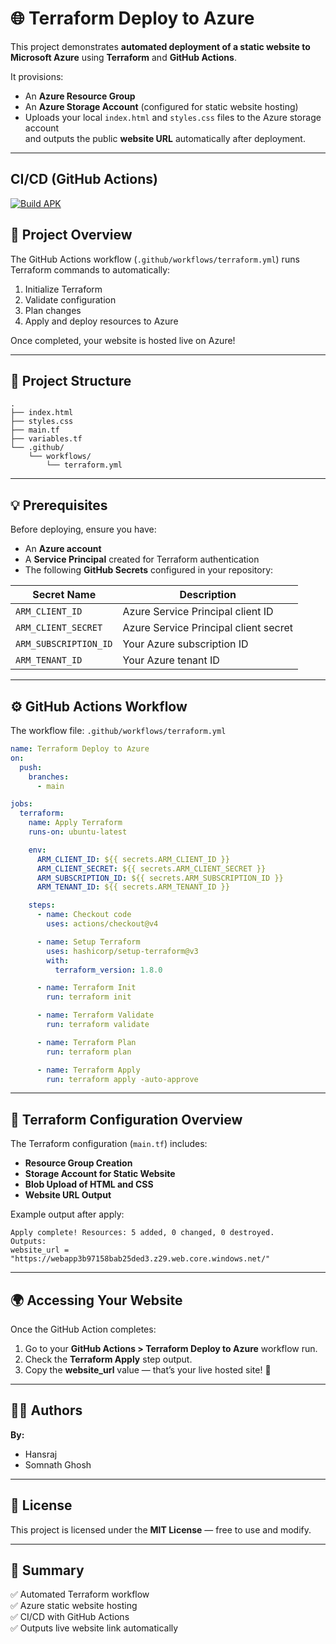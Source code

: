 # 🌐 Terraform Deploy to Azure

This project demonstrates **automated deployment of a static website to Microsoft Azure** using **Terraform** and **GitHub Actions**.

It provisions:
- An **Azure Resource Group**
- An **Azure Storage Account** (configured for static website hosting)
- Uploads your local `index.html` and `styles.css` files to the Azure storage account  
and outputs the public **website URL** automatically after deployment.

---

## CI/CD (GitHub Actions)

[![Build APK](https://github.com/HansrajS1/terraform-mini-project/actions/workflows/deploy.yml/badge.svg)](https://github.com/HansrajS1/terraform-mini-project/actions/workflows/deploy.yml)


## 🚀 Project Overview

The GitHub Actions workflow (`.github/workflows/terraform.yml`) runs Terraform commands to automatically:
1. Initialize Terraform  
2. Validate configuration  
3. Plan changes  
4. Apply and deploy resources to Azure  

Once completed, your website is hosted live on Azure!

---

## 🧩 Project Structure

```
.
├── index.html
├── styles.css
├── main.tf
├── variables.tf
└── .github/
    └── workflows/
        └── terraform.yml
```

---

## 💡 Prerequisites

Before deploying, ensure you have:
- An **Azure account**
- A **Service Principal** created for Terraform authentication  
- The following **GitHub Secrets** configured in your repository:

| Secret Name | Description |
|--------------|-------------|
| `ARM_CLIENT_ID` | Azure Service Principal client ID |
| `ARM_CLIENT_SECRET` | Azure Service Principal client secret |
| `ARM_SUBSCRIPTION_ID` | Your Azure subscription ID |
| `ARM_TENANT_ID` | Your Azure tenant ID |

---

## ⚙️ GitHub Actions Workflow

The workflow file: `.github/workflows/terraform.yml`

```yaml
name: Terraform Deploy to Azure
on:
  push:
    branches:
      - main

jobs:
  terraform:
    name: Apply Terraform
    runs-on: ubuntu-latest

    env:
      ARM_CLIENT_ID: ${{ secrets.ARM_CLIENT_ID }}
      ARM_CLIENT_SECRET: ${{ secrets.ARM_CLIENT_SECRET }}
      ARM_SUBSCRIPTION_ID: ${{ secrets.ARM_SUBSCRIPTION_ID }}
      ARM_TENANT_ID: ${{ secrets.ARM_TENANT_ID }}

    steps:
      - name: Checkout code
        uses: actions/checkout@v4

      - name: Setup Terraform
        uses: hashicorp/setup-terraform@v3
        with:
          terraform_version: 1.8.0

      - name: Terraform Init
        run: terraform init

      - name: Terraform Validate
        run: terraform validate

      - name: Terraform Plan
        run: terraform plan

      - name: Terraform Apply
        run: terraform apply -auto-approve
```

---

## 🧱 Terraform Configuration Overview

The Terraform configuration (`main.tf`) includes:

- **Resource Group Creation**
- **Storage Account for Static Website**
- **Blob Upload of HTML and CSS**
- **Website URL Output**

Example output after apply:
```
Apply complete! Resources: 5 added, 0 changed, 0 destroyed.
Outputs:
website_url = "https://webapp3b97158bab25ded3.z29.web.core.windows.net/"
```

---

## 🌍 Accessing Your Website

Once the GitHub Action completes:
1. Go to your **GitHub Actions > Terraform Deploy to Azure** workflow run.
2. Check the **Terraform Apply** step output.
3. Copy the **website_url** value — that’s your live hosted site! 🎉

---

## 👨‍💻 Authors

**By:**  
- Hansraj  
- Somnath Ghosh  

---

## 📄 License

This project is licensed under the **MIT License** — free to use and modify.

---

## 🧠 Summary

✅ Automated Terraform workflow  
✅ Azure static website hosting  
✅ CI/CD with GitHub Actions  
✅ Outputs live website link automatically  
